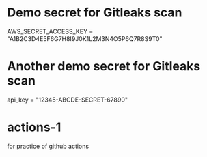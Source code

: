 # Demo secret for Gitleaks scan
AWS_SECRET_ACCESS_KEY = "A1B2C3D4E5F6G7H8I9J0K1L2M3N4O5P6Q7R8S9T0"
# Another demo secret for Gitleaks scan
api_key = "12345-ABCDE-SECRET-67890"
# actions-1
for practice of github actions